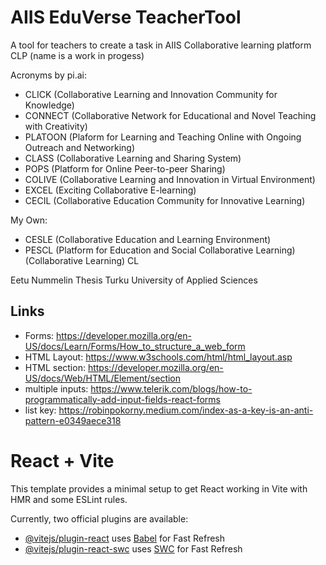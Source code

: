 # AIIS EduVerse TeacherTool
 A tool for teachers to create a task in AIIS Collaborative learning platform CLP (name is a work in progess)

Acronyms by pi.ai:
 + CLICK (Collaborative Learning and Innovation Community for Knowledge)
 + CONNECT (Collaborative Network for Educational and Novel Teaching with Creativity)
 + PLATOON (Plaform for Learning and Teaching Online with Ongoing Outreach and Networking)
 + CLASS (Collaborative Learning and Sharing System)
 + POPS (Platform for Online Peer-to-peer Sharing)
 + COLIVE (Collaborative Learning and Innovation in Virtual Environment)
 + EXCEL (Exciting Collaborative E-learning)
 + CECIL (Collaborative Education Community for Innovative Learning)

 My Own:
 + CESLE (Collaborative Education and Learning Environment)
 + PESCL (Platform for Education and Social Collaborative Learning)
 (Collaborative Learning) CL


 Eetu Nummelin
 Thesis
 Turku University of Applied Sciences

 ## Links
 + Forms: https://developer.mozilla.org/en-US/docs/Learn/Forms/How_to_structure_a_web_form
 + HTML Layout: https://www.w3schools.com/html/html_layout.asp
 + HTML section: https://developer.mozilla.org/en-US/docs/Web/HTML/Element/section 
 + multiple inputs: https://www.telerik.com/blogs/how-to-programmatically-add-input-fields-react-forms
 + list key: https://robinpokorny.medium.com/index-as-a-key-is-an-anti-pattern-e0349aece318 

# React + Vite

This template provides a minimal setup to get React working in Vite with HMR and some ESLint rules.

Currently, two official plugins are available:

- [@vitejs/plugin-react](https://github.com/vitejs/vite-plugin-react/blob/main/packages/plugin-react/README.md) uses [Babel](https://babeljs.io/) for Fast Refresh
- [@vitejs/plugin-react-swc](https://github.com/vitejs/vite-plugin-react-swc) uses [SWC](https://swc.rs/) for Fast Refresh
